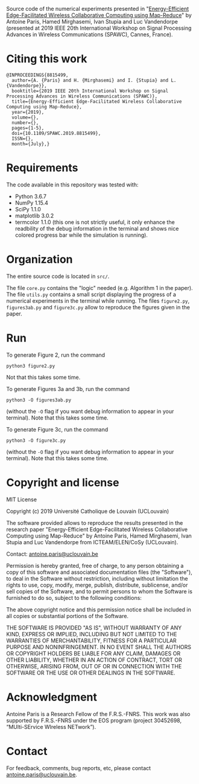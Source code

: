 Source code of the numerical experiments presented in "[Energy-Efficient Edge-Facilitated Wireless Collaborative Computing using Map-Reduce](https://ieeexplore.ieee.org/document/8815499)" by Antoine Paris, Hamed Mirghasemi, Ivan Stupia and Luc Vandendorpe (presented at 2019 IEEE 20th International Workshop on Signal Processing Advances in Wireless Communications (SPAWC), Cannes, France).

# Citing this work
```
@INPROCEEDINGS{8815499,
  author={A. {Paris} and H. {Mirghasemi} and I. {Stupia} and L. {Vandendorpe}},
  booktitle={2019 IEEE 20th International Workshop on Signal Processing Advances in Wireless Communications (SPAWC)},
  title={Energy-Efficient Edge-Facilitated Wireless Collaborative Computing using Map-Reduce},
  year={2019},
  volume={},
  number={},
  pages={1-5},
  doi={10.1109/SPAWC.2019.8815499},
  ISSN={},
  month={July},}
```

# Requirements
The code available in this repository was tested with:
- Python 3.6.7
- NumPy 1.15.4
- SciPy 1.1.0
- matplotlib 3.0.2
- termcolor 1.1.0 (this one is not strictly useful, it only enhance the readbility of the debug information in the terminal and shows nice colored progress bar while the simulation is running).

# Organization
The entire source code is located in ``src/``.

The file ``core.py`` contains the "logic" needed (e.g. Algorithm 1 in the paper).
The file ``utils.py`` contains a small script displaying the progress of a numerical experiments in the terminal while running.
The files ``figure2.py``, ``figures3ab.py`` and ``figure3c.py`` allow to reproduce the figures given in the paper.

# Run
To generate Figure 2, run the command 
```
python3 figure2.py
```
Not that this takes some time.

To generate Figures 3a and 3b, run the command
```
python3 -O figures3ab.py
```
(without the ``-O`` flag if you want debug information to appear in your terminal). Note that this takes some time.

To generate Figure 3c, run the command
```
python3 -O figure3c.py
```
(without the ``-O`` flag if you want debug information to appear in your terminal). Note that this takes some time.

# Copyright and license
MIT License

Copyright (c) 2019 Université Catholique de Louvain (UCLouvain)

The software provided allows to reproduce the results presented in the
research paper "Energy-Efficient Edge-Facilitated Wireless Collaborative
Computing using Map-Reduce" by Antoine Paris, Hamed Mirghasemi, Ivan Stupia
and Luc Vandendorpe from ICTEAM/ELEN/CoSy (UCLouvain).

Contact: antoine.paris@uclouvain.be

Permission is hereby granted, free of charge, to any person obtaining a copy
of this software and associated documentation files (the "Software"), to deal
in the Software without restriction, including without limitation the rights
to use, copy, modify, merge, publish, distribute, sublicense, and/or sell
copies of the Software, and to permit persons to whom the Software is
furnished to do so, subject to the following conditions:

The above copyright notice and this permission notice shall be included in all
copies or substantial portions of the Software.

THE SOFTWARE IS PROVIDED "AS IS", WITHOUT WARRANTY OF ANY KIND, EXPRESS OR
IMPLIED, INCLUDING BUT NOT LIMITED TO THE WARRANTIES OF MERCHANTABILITY,
FITNESS FOR A PARTICULAR PURPOSE AND NONINFRINGEMENT. IN NO EVENT SHALL THE
AUTHORS OR COPYRIGHT HOLDERS BE LIABLE FOR ANY CLAIM, DAMAGES OR OTHER
LIABILITY, WHETHER IN AN ACTION OF CONTRACT, TORT OR OTHERWISE, ARISING FROM,
OUT OF OR IN CONNECTION WITH THE SOFTWARE OR THE USE OR OTHER DEALINGS IN THE
SOFTWARE.

# Acknowledgment
Antoine Paris is a Research Fellow of the F.R.S.-FNRS. This work was also
supported by F.R.S.-FNRS under the EOS program (project 30452698,
“MUlti-SErvice WIreless NETwork”).

# Contact
For feedback, comments, bug reports, etc, please contact antoine.paris@uclouvain.be.
